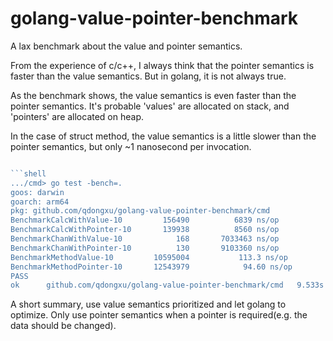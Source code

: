 # golang-value-pointer-benchmark
A lax benchmark about the value and pointer semantics.

From the experience of c/c++, I always think that the pointer semantics is faster than the value semantics. But in golang, it is not always true.

As the benchmark shows, the value semantics is even faster than the pointer semantics. It's probable 'values' are allocated on stack, and 'pointers' are allocated on heap.

In the case of struct method, the value semantics is a little slower than the pointer semantics, but only ~1 nanosecond per invocation.

```go

```shell
.../cmd> go test -bench=.
goos: darwin
goarch: arm64
pkg: github.com/qdongxu/golang-value-pointer-benchmark/cmd
BenchmarkCalcWithValue-10      	  156490	      6839 ns/op
BenchmarkCalcWithPointer-10    	  139938	      8560 ns/op
BenchmarkChanWithValue-10      	     168	   7033463 ns/op
BenchmarkChanWithPointer-10    	     130	   9103360 ns/op
BenchmarkMethodValue-10        	10595004	       113.3 ns/op
BenchmarkMethodPointer-10      	12543979	        94.60 ns/op
PASS
ok  	github.com/qdongxu/golang-value-pointer-benchmark/cmd	9.533s
```

A short summary, use value semantics prioritized and let golang to optimize. Only use pointer semantics when a pointer is required(e.g. the data should be changed).
